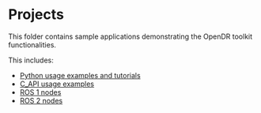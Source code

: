 # Projects
This folder contains sample applications demonstrating the OpenDR toolkit functionalities.

This includes:
- [Python usage examples and tutorials](c_api)
- [C_API usage examples](c_api)
- [ROS 1 nodes](opendr_ws)
- [ROS 2 nodes](opendr_ws_2)
